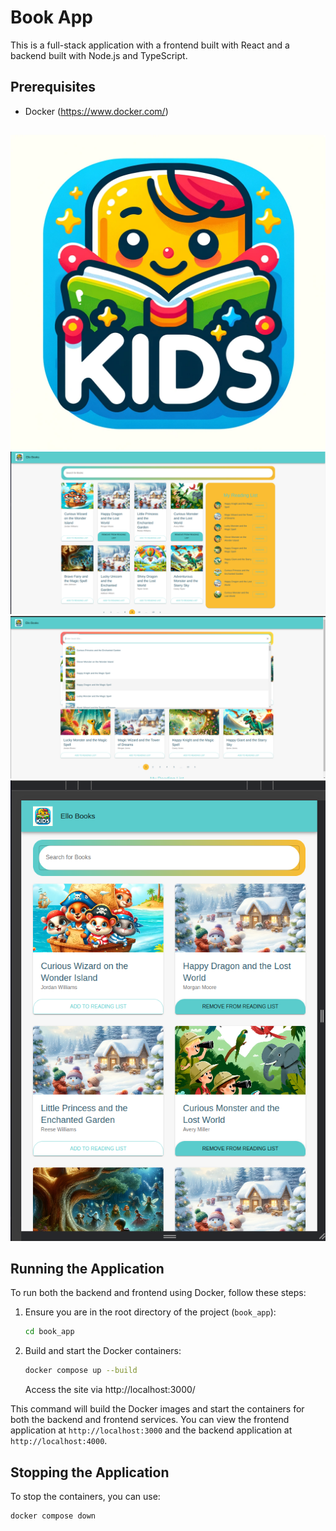 
# Book App

This is a full-stack application with a frontend built with React and a backend built with Node.js and TypeScript. 

## Prerequisites

- Docker (https://www.docker.com/)

##

![alt text](logo.jpg)  ![alt text](<Screenshot from 2024-06-10 10-17-09.png>) ![alt text](<Screenshot from 2024-06-10 02-30-51.png>) 
![alt text](<Screenshot from 2024-06-10 10-17-35.png>) 
## Running the Application

To run both the backend and frontend using Docker, follow these steps:

1. Ensure you are in the root directory of the project (`book_app`):

    ```bash
    cd book_app
    ```


2. Build and start the Docker containers:

    ```bash
    docker compose up --build
    ```
    Access the site via http://localhost:3000/

This command will build the Docker images and start the containers for both the backend and frontend services. You can view the frontend application at `http://localhost:3000` and the backend application at `http://localhost:4000`.

## Stopping the Application

To stop the containers, you can use:

```bash
docker compose down



